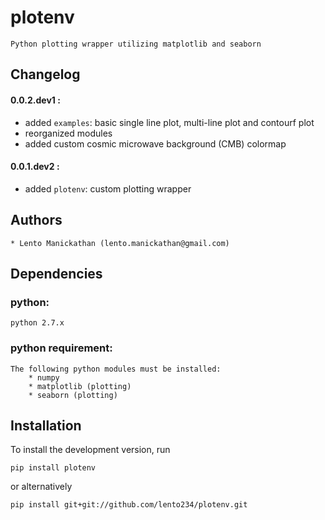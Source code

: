 plotenv
=======

    Python plotting wrapper utilizing matplotlib and seaborn

Changelog
---------

#### 0.0.2.dev1 :

- added `examples`: basic single line plot, multi-line plot and contourf plot
- reorganized modules
- added custom cosmic microwave background (CMB) colormap

#### 0.0.1.dev2 :

- added `plotenv`: custom plotting wrapper

Authors
-------

    * Lento Manickathan (lento.manickathan@gmail.com)

Dependencies
------------

### python:
    python 2.7.x

### python requirement:
    The following python modules must be installed:
        * numpy
        * matplotlib (plotting)
        * seaborn (plotting)

Installation
------------

To install the development version, run

    pip install plotenv

or alternatively

    pip install git+git://github.com/lento234/plotenv.git
